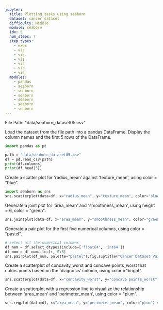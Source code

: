 ```yaml
---
jupyter:
  title: Plotting tasks using seaborn
  dataset: cancer dataset
  difficulty: Middle
  module: seaborn
  idx: 5
  num_steps: 7
  step_types:
    - exec
    - vis
    - vis
    - vis
    - vis
    - vis
    - vis    
  modules:
    - pandas
    - seaborn
    - seaborn
    - seaborn
    - seaborn
    - seaborn
    - seaborn
---
```


File Path: "data/seaborn_dataset05.csv"

Load the dataset from the file path into a pandas DataFrame. Display the column names and the first 5 rows of the DataFrame.
```python
import pandas as pd

path = "data/seaborn_dataset05.csv"
df = pd.read_csv(path)
print(df.columns)
print(df.head(5))
```

Create a scatter plot for 'radius_mean' against 'texture_mean', using color = "blue".
```python
import seaborn as sns
sns.scatterplot(data=df, x="radius_mean", y="texture_mean", color="blue").set(title="Radius Mean vs Texture Mean", xlabel="Radius Mean", ylabel="Texture Mean")
```

Generate a joint plot for 'area_mean' and 'smoothness_mean', using height = 6, color = "green".
```python
sns.jointplot(data=df, x="area_mean", y="smoothness_mean", color="green", height=6).set_axis_labels("Area Mean", "Smoothness Mean").fig.suptitle("Area Mean vs Smoothness Mean")
```

Generate a pair plot for the first five numerical columns, using color = "pastel".
```python
# select all the numerical columns
df_num = df.select_dtypes(include=['float64', 'int64'])
df_num = df_num.iloc[:, 0:5]
sns.pairplot(df_num, palette="pastel").fig.suptitle("Cancer Dataset Pairplot")
```

Create a scatterplot of concavity_worst and concave points_worst that colors points based on the 'diagnosis' column, using color ="bright".

```python
sns.scatterplot(data=df, x="concavity_worst", y="concave points_worst", hue="diagnosis", palette="bright").set(title="Diagnosis-based Scatterplot", xlabel="Concavity Worst", ylabel="Concave Points Worst")
```

Create a scatterplot with a regression line to visualize the relationship between 'area_mean' and 'perimeter_mean', using color = "plum".
```python
sns.regplot(data=df, x="area_mean", y="perimeter_mean", color="plum").set(title="Area Mean vs Perimeter Mean", xlabel="Area Mean", ylabel="Perimeter Mean")
```